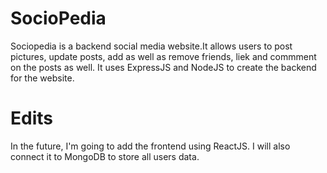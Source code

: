 # SocioPedia
Sociopedia is a backend social media website.It allows users to post pictures, update posts, add as well as remove friends, liek and commment on the posts as well.
It uses ExpressJS and NodeJS to create the backend for the website.
# Edits
In the future, I'm going to add the frontend using ReactJS.
I will also connect it to MongoDB to store all users data.
